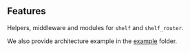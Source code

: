 ## Features

Helpers, middleware and modules for `shelf` and `shelf_router`.

We also provide architecture example in the [example](https://gitlab.com/sakemaer/top_shelf/-/tree/main/example) folder.

